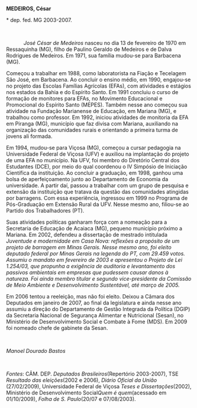 **MEDEIROS, César**

\* dep. fed. MG 2003-2007.

 

            *José César de Medeiros* nasceu no dia 13 de fevereiro de
1970 em Ressaquinha (MG), filho de Paulino Geraldo de Medeiros e de
Dalva Rodrigues de Medeiros. Em 1971, sua família mudou-se para
Barbacena (MG).

Começou a trabalhar em 1988, como laboratorista na Fiação e Tecelagem
São José, em Barbacena. Ao concluir o ensino médio, em 1990, engajou-se
no projeto das Escolas Famílias Agrícolas (EFAs), com atividades e
estágios nos estados da Bahia e do Espírito Santo. Em 1991 concluiu o
curso de formação de monitores para EFAs, no Movimento Educacional e
Promocional do Espírito Santo (MEPES). Também nesse ano começou sua
atividade na Fundação Marianense de Educação, em Mariana (MG), e
trabalhou como professor. Em 1992, iniciou atividades de monitoria da
EFA em Piranga (MG), município que faz divisa com Mariana, auxiliando na
organização das comunidades rurais e orientando a primeira turma de
jovens ali formada.

Em 1994, mudou-se para Viçosa (MG), começou a cursar pedagogia na
Universidade Federal de Viçosa (UFV) e auxiliou na implantação do
projeto de uma EFA no município. Na UFV, foi membro do Diretório Central
dos Estudantes (DCE), por meio do qual coordenou o IV Simpósio de
Iniciação Científica da instituição. Ao concluir a graduação, em 1998,
ganhou uma bolsa de aperfeiçoamento junto ao Departamento de Economia da
universidade. A partir daí, passou a trabalhar com um grupo de pesquisa
e extensão da instituição que tratava da questão das comunidades
atingidas por barragens. Com essa experiência, ingressou em 1999 no
Programa de Pós-Graduação em Extensão Rural da UFV. Nesse mesmo ano,
filiou-se ao Partido dos Trabalhadores (PT).

Suas atividades políticas ganharam força com a nomeação para a
Secretaria de Educação de Acaiaca (MG), pequeno município próximo a
Mariana. Em 2002, defendeu a dissertação de mestrado intitulada
*Juventude e modernidade em Casa Nova: reflexões a propósito de um
projeto de barragem em Minas Gerais. Nesse mesmo ano, foi eleito
deputado federal por Minas Gerais na legenda do PT, com 29.459 votos.
Assumiu o mandato em fevereiro de 2003 e apresentou o Projeto de Lei
1.254/03, que propunha a exigência de auditoria e levantamento dos
passivos ambientais em empresas que pudessem causar danos à natureza.
Foi ainda membro titular e segundo vice-presidente da Comissão de Meio
Ambiente e Desenvolvimento Sustentável, até março de 2005.*

Em 2006 tentou a reeleição, mas não foi eleito. Deixou a Câmara dos
Deputados em janeiro de 2007, ao final da legislatura e ainda nesse ano
assumiu a direção do Departamento de Gestão Integrada da Política (DGIP)
da Secretaria Nacional de Segurança Alimentar e Nutricional (Sesan), no
Ministério de Desenvolvimento Social e Combate à Fome (MDS). Em 2009 foi
nomeado chefe de gabinete da Sesan.

 

*Manoel Dourado Bastos*

 

*Fontes*: CÂM. DEP. *Deputados Brasileiros*(Repertório 2003-2007), TSE
*Resultado das eleições*(2002 e 2006), *Diário Oficial da União*
(27/02/2009), Universidade Federal de Viçosa *Teses e
Dissertações*(2002), Ministério de Desenvolvimento Social*Quem é
quem*(acessado em 01/10/2009), *Folha de S. Paulo*(20/07 e 07/08/2003).

 
